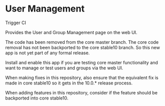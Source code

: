 # User Management

Trigger CI

Provides the User and Group Management page on the web UI.

The code has been removed from the core master branch.
The core code removal has not been backported to the core stable10 branch.
So this new app is not yet part of any formal release.

Install and enable this app if you are testing core master functionality and want to manage or test users and groups via the web UI.

When making fixes in this repository, also ensure that the equivalent fix is made in core stable10 so it gets in the 10.0.* release process.

When adding features in this repository, consider if the feature should be backported into core stable10.

